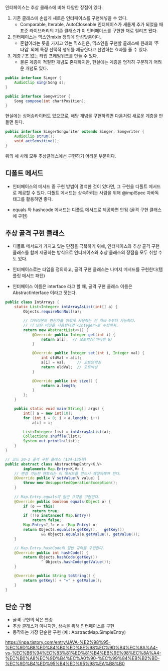 
 인터페이스는 추상 클래스에 비해 다양한 장점이 있다.

1. 기존 클래스에 손쉽게 새로운 인터페이스를 구현해넣을 수 있다.
    - Comparable, Iterable, AutoCloseable 인터페이스가 새롭게 추가 되었을 때 표준 라이브러리의 기존 클래스가 이 인터페이스를 구현한 채로 릴리즈 됐다. 
2. 인터페이스는 믹스인mixin 정의에 안성맞춤이다. 
    - 혼합이라는 뜻을 가지고 있는 믹스인은, 믹스인을 구현할 클래스에 원래의 ‘주 타입’ 외에 특정 선택적 행위를 제공한다고 선언하는 효과를 줄 수 있다.
3. 계층구조 없는 타입 프레임워크를 만들 수 있다.
    - 물론 계층이 적절한 개념도 존재하지만, 현실에는 계층을 엄격히 구분하기 어려운 개념도 있다. 

```java
public interface Singer {
	AudioClip sing(Song s);
}

public interface Songwriter {
	Song compose(int chartPosition);
}
```

현실에는 싱어송라이터도 있으므로, 해당 개념을 구현하려면 다음처럼 새로운 계층을 만들면 된다.

```java
public interface SingerSongwriter extends Singer, Songwriter {
	AudioClip strum();
	void actSensitive();
}
```

위의 세 사례 모두 추상클래스에선 구현하기 어려운 부분이다.

## 디폴트 메서드

 - 인터페이스의 메서드 중 구현 방법이 명백한 것이 있다면, 그 구현을 디폴트 메서드로 제공할 수 있다. 디폴트 메서드는 상속하려는 사람을 위해 @implSpec 자바독 태그를 활용하면 좋다. 

- equals 와 hashcode 메서드는 디폴트 메서드로 제공하면 안됨 (골격 구현 클래스에 구현)

## 추상 골격 구현 클래스
- 디폴트 메서드가 가지고 있는 단점을 극복하기 위해, 인터페이스와 추상 골격 구현 클래스를 함께 제공하는 방식으로 인터페이스와 추상 클래스의 장점을 모두 취할 수 도 있다. 

- 인터페이스로는 타입을 정의하고, 골격 구현 클래스는 나머지 메서드를 구현한다(템플릿 메서드 패턴)

- 인터페이스 이름은 interface 라고 할 때, 골격 구현 클래스 이름은 AbstractInterface 이라고 짓는다.

```java
public class IntArrays {
    static List<Integer> intArrayAsList(int[] a) {
        Objects.requireNonNull(a);

        // 다이아몬드 연산자를 이렇게 사용하는 건 자바 9부터 가능하다.
        // 더 낮은 버전을 사용한다면 <Integer>로 수정하자.
        return new AbstractList<>() {
            @Override public Integer get(int i) {
                return a[i];  // 오토박싱(아이템 6)
            }

            @Override public Integer set(int i, Integer val) {
                int oldVal = a[i];
                a[i] = val;     // 오토언박싱
                return oldVal;  // 오토박싱
            }

            @Override public int size() {
                return a.length;
            }
        };
    }

    public static void main(String[] args) {
        int[] a = new int[10];
        for (int i = 0; i < a.length; i++)
            a[i] = i;

        List<Integer> list = intArrayAsList(a);
        Collections.shuffle(list);
        System.out.println(list);
    }
}
```

```java
// 코드 20-2 골격 구현 클래스 (134-135쪽)
public abstract class AbstractMapEntry<K,V>
        implements Map.Entry<K,V> {
    // 변경 가능한 엔트리는 이 메서드를 반드시 재정의해야 한다.
    @Override public V setValue(V value) {
        throw new UnsupportedOperationException();
    }
    
    // Map.Entry.equals의 일반 규약을 구현한다.
    @Override public boolean equals(Object o) {
        if (o == this)
            return true;
        if (!(o instanceof Map.Entry))
            return false;
        Map.Entry<?,?> e = (Map.Entry) o;
        return Objects.equals(e.getKey(),   getKey())
                && Objects.equals(e.getValue(), getValue());
    }

    // Map.Entry.hashCode의 일반 규약을 구현한다.
    @Override public int hashCode() {
        return Objects.hashCode(getKey())
                ^ Objects.hashCode(getValue());
    }

    @Override public String toString() {
        return getKey() + "=" + getValue();
    }
}
```


## 단순 구현
- 골격 구현의 작은 변종
- 추상 클래스가 아니지만, 상속을 위해 인터페이스를 구현
- 동작하는 가장 단순한 구현 (예 : AbstractMap.SimpleEntry)




https://inpa.tistory.com/entry/JAVA-%E2%98%95-%EC%9D%B8%ED%84%B0%ED%8E%98%EC%9D%B4%EC%8A%A4-vs-%EC%B6%94%EC%83%81%ED%81%B4%EB%9E%98%EC%8A%A4-%EC%B0%A8%EC%9D%B4%EC%A0%90-%EC%99%84%EB%B2%BD-%EC%9D%B4%ED%95%B4%ED%95%98%EA%B8%B0


